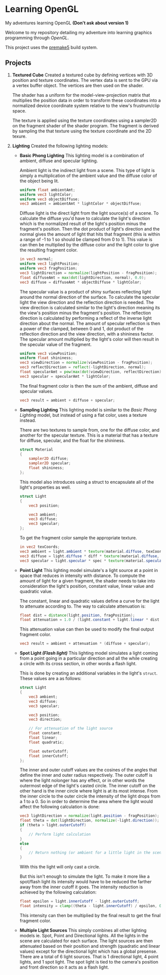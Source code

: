# Learning OpenGL

My adventures learning OpenGL **(Don't ask about version 1)**

Welcome to my repository detailing my adventure into learning graphics programming through _OpenGL_.

This project uses the [premake5](https://premake.github.io) build system.

## Projects

1. **Textured Cube** Created a textured cube by defining vertices with 3D position and texture coordinates.
    The vertex data is sent to the GPU via a vertex buffer object. The vertices are then used on the shader.

    The shader has a uniform for the model-view-projection matrix that multiplies the position data
    in order to transform these coordinates into a normalized device coordinate system relative to the view's frustrum/clip space.

    The texture is applied using the texture coordinates using a sampler2D on the fragment shader of the shader program.
    The fragment is derived by sampling the that texture using the texture coordinate and the 2D texure.

2. **Lighting** Created the following lighting models:
    - **Basic Phong Lighting** This lighting model is a combination of ambient, diffuse and specular lighting.

        Ambient light is the indirect light from a scene. This type of light is simply a multiplication of the ambient value
        and the diffuse color of the object being lit.

        ```glsl
        uniform float ambientAmt;
        uniform vec3 lightColor;
        uniform vec3 objectDiffuse;
        vec3 ambient = ambientAmt * lightColor * objectDiffuse;
        ```

        Diffuse light is the direct light from the light source(s) of a scene. To calculate the diffuse you'd have to
        calculate the light's direction which is the normalized result of the light's position minus the fragment's position.
        Then the dot product of light's direction and the normal gives the amount of light that hits that fragment
        (this is within a range of -1 to 1 so should be clamped from 0 to 1). This value is can then be multiplied by the diffuse color
        and the light color to give the resulting fragment color.

        ```glsl
        in vec3 normal;
        uniform vec3 lightPosition;
        uniform vec3 fragPosition;
        vec3 lightDirection = normalize(lightPosition - fragPosition);
        float diffuseAmt = max(dot(lightDirection, normal), 0.0);
        vec3 diffuse = diffuseAmt * objectDiffuse * lightColor;
        ```

        The specular value is a product of shiny surfaces reflecting light around the normal direction of the surface.
        To calculate the specular light the view direction and the reflection direction is needed. The view direction is calculated similar
        to the light's direction meaning its the view's position minus the fragment's position. The reflection direction is calculated by
        performing a reflect of the inverse light direction about the normal. The amount of specular reflection is then a power of the
        clamped, between 0 and 1, dot product of the reflection direction and the view direction, with a shininess factor.
        The specular amount multiplied by the light's color will then result in the specular value of the fragment.

        ```glsl
        uniform vec3 viewPosition;
        uniform float shininess;
        vec3 viewDirection = normalize(viewPosition - fragPosition);
        vec3 reflectDirection = reflect(-lightDirection, normal);
        float specularAmt = pow(max(dot(viewDirection, reflectDirection), 0.0), shininess);
        vec3 specular = specularAmt * lightColor;
        ```

        The final fragment color is then the sum of the ambient, diffuse and specular values.

        ```glsl
        vec3 result = ambient + diffuse + specular;
        ```

    - **Sampling Lighting** This lighting model is similar to the _Basic Phong Lighting_ model, but instead of using a flat color,
        uses a texture instead.

        There are two textures to sample from, one for the diffuse color, and another for the specular texture.
        This is a material that has a texture for diffuse, specular, and the float for the shininess.

        ```glsl
        struct Material
        {
            sampler2D diffuse;
            sampler2D specular;
            float shininess;
        };
        ```

        This model also introduces using a struct to encapsulate all of the light's properties as well.

        ```glsl
        struct Light
        {
            vec3 position;

            vec3 ambient;
            vec3 diffuse;
            vec3 specular;
        };
        ```

        To get the fragment color sample the appropriate texture.

        ```glsl
        in vec2 texCoords;
        vec3 ambient = light.ambient * texture(material.diffuse, texCoords).rgb;
        vec3 diffuse = light.diffuse * diff * texture(material.diffuse, texCoords).rgb;
        vec3 specular = light.specular * spec * texture(material.specular, texCoords).rgb;
        ```

    - **Point Light** This lighting model simulate's a light source at a point in space that reduces in intensity with distance.
    To compute the amount of light for a given fragment, the shader needs to take into consideration the light's
    position, constant value, linear value and quadratic value.

        The constant, linear and quadratic values define a curve for the light to attenuate according to. The way to calculate attenuation is:

        ```glsl
        float dist = distance(light.position, fragPosition);
        float attenuation = 1.0 / (light.constant + light.linear * dist + light.quadratic * (dist * dist));
        ```

        This attenuation value can then be used to modify the final output fragment color.

        ```glsl
        vec3 result = ambient + attenuation * (diffuse + specular);
        ```

    - **Spot Light _(Flash light)_** This lighting model simulates a light coming from a point going in a particular direction and all the while creating a circle with its cross section, in other words a flash light.

        This is done by creating an additional variables in the light's `struct`. These values are a as follows:

        ```glsl
        struct Light
        {
            vec3 ambient;
            vec3 diffuse;
            vec3 specular;

            vec3 position;
            vec3 direction;

            // For attenuation of the light source
            float constant;
            float linear;
            float quadratic;

            float outerCutoff;
            float innerCutoff;
        };
        ```

        The inner and outer cutoff values are the cosines of the angles that define the inner and outer radius respectively.
        The outer cutoff is where the light nolonger has any effect, or in other words the outermost edge of the light's casted circle.
        The inner cutoff on the other hand is the inner circle where light is at its most intense. From the inner circle to the outer circle
        the intensity of the light drops from a 1 to a 0. So in order to determine the area where the light would affect the following calculation is done:

        ```glsl
        vec3 lightDirection = normalize(light.position - fragPosition);
        float theta = dot(lightDirection, normalize(-light.direction));
        if (theta > light.outerCutoff)
        {
            // Perform light calculation
        }
        else
        {
            // Return nothing (or ambient for a little light in the scene)
        }
        ```

        With this the light will only cast a circle.

        But this isn't enough to simulate the light. To make it more like a spot/flash light its intensity would have to be reduced the farther away from the inner cutoff it goes.
        The intensity reduction is achieved by the following calculation:

        ```glsl
        float epsilon = light.innerCutoff - light.outerCutoff;
        float intensity = clamp((theta - light.innerCutoff) / epsilon, 0.0, 1.0);
        ```

        This intensity can then be multiplied by the final result to get the final fragment color.

    - **Multiple Light Sources** This simply combines all other lighting models ie. Spot, Point and Directional lights.
        All the lights in the scene are calculated for each surface.
        The light sources are then attenuated based on their position and strength (quadratic and linear values) except for the directional light which has a global presense. There are a total of 6 light sources. That is 1 directional light, 4 point lights, and 1 spot light.
        The spot light is tied to the camera's position and front direction so it acts as a flash light.
